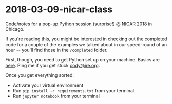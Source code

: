 # 2018-03-09-nicar-class
Code/notes for a pop-up Python session (surprise!) @ NICAR 2018 in Chicago.

If you're reading this, you might be interested in checking out the completed code for a couple of the examples we talked about in our speed-round of an hour -- you'll find those in the `/completed` folder.

First, though, you need to get Python set up on your machine. Basics are [here](completed/18.%20Setting%20up%20Python%20on%20your%20own%20computer.ipynb). Ping me if you get stuck <cody@ire.org>.

Once you get everything sorted:
- Activate your virtual environment
- Run `pip install -r requirements.txt` from your terminal
- Run `jupyter notebook` from your terminal
